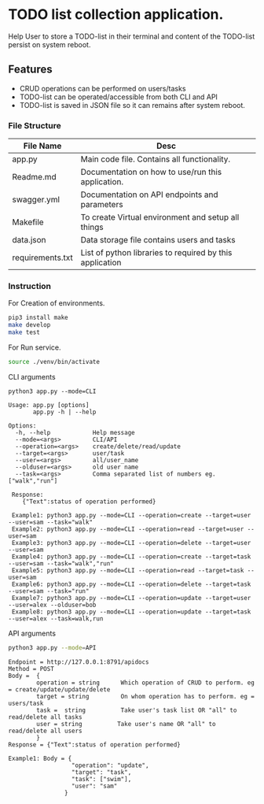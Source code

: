 # TODO list collection application.

Help User to store a TODO-list in their terminal and content of the TODO-list persist on system reboot.

## Features

- CRUD operations can be performed on users/tasks
- TODO-list can be operated/accessible from both CLI and API
- TODO-list is saved in JSON file so it can remains after system reboot.

### File Structure

| File Name       | Desc                                                     |
| --------------- | -------------------------------------------------------- |
| app.py          | Main code file. Contains all functionality.              |
| Readme.md       | Documentation on how to use/run this application.        |
| swagger.yml     | Documentation on API endpoints and parameters            |
| Makefile        | To create Virtual environment and setup all things       |
| data.json       | Data storage file contains users and tasks               |
| requirements.txt | List of python libraries to required by this application |

### Instruction

For Creation of environments.

```sh
pip3 install make
make develop
make test
```

For Run service.

```sh
source ./venv/bin/activate
```

CLI arguments

```
python3 app.py --mode=CLI
```

```
Usage: app.py [options]
       app.py -h | --help

Options:
  -h, --help            Help message
  --mode=<args>         CLI/API
  --operation=<args>    create/delete/read/update
  --target=<args>       user/task
  --user=<args>         all/user_name
  --olduser=<args>      old user name
  --task=<args>         Comma separated list of numbers eg. ["walk","run"]

 Response:
    {"Text":status of operation performed}
```

```
 Example1: python3 app.py --mode=CLI --operation=create --target=user --user=sam --task="walk"
 Example2: python3 app.py --mode=CLI --operation=read --target=user --user=sam
 Example3: python3 app.py --mode=CLI --operation=delete --target=user --user=sam
 Example4: python3 app.py --mode=CLI --operation=create --target=task --user=sam --task="walk","run"
 Example5: python3 app.py --mode=CLI --operation=read --target=task --user=sam
 Example6: python3 app.py --mode=CLI --operation=delete --target=task --user=sam --task="run"
 Example7: python3 app.py --mode=CLI --operation=update --target=user --user=alex --olduser=bob
 Example8: python3 app.py --mode=CLI --operation=update --target=task --user=alex --task=walk,run

```

API arguments

```sh
python3 app.py --mode=API
```

```
Endpoint = http://127.0.0.1:8791/apidocs
Method = POST
Body =  {
        operation = string      Which operation of CRUD to perform. eg = create/update/update/delete
        target = string         On whom operation has to perform. eg = users/task
        task =	string          Take user's task list OR "all" to read/delete all tasks
        user = string          Take user's name OR "all" to read/delete all users
        }
Response = {"Text":status of operation performed}
```

```
Example1: Body = {
                  "operation": "update",
                  "target": "task",
                  "task": ["swim"],
                  "user": "sam"
                }
```
